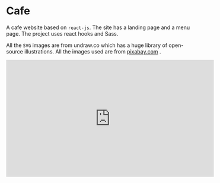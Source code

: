 # Cafe

A cafe website based on `react-js`. The site has a landing page and a menu page. The project uses react hooks and Sass. 



All the `SVG` images  are from <a ref="https://undraw.co/illustrations">undraw.co</a> which has a huge library of open-source illustrations. All the images used are from <a href="https://pixabay.com/">pixabay.com</a> .



<iframe width="560" height="315" src="https://www.youtube.com/embed/dFDoty8RKAQ" frameborder="0" allow="accelerometer; autoplay; clipboard-write; encrypted-media; gyroscope; picture-in-picture" allowfullscreen></iframe>

